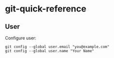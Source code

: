 # git-quick-reference

## User

Configure user:

```
git config --global user.email "you@example.com"
git config --global user.name "Your Name"
```

